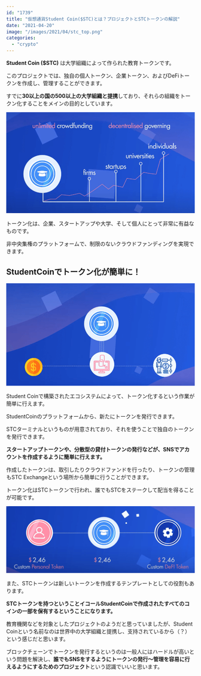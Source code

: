 ```yaml
---
id: "1739"
title: "仮想通貨Student Coin($STC)とは？プロジェクトとSTCトークンの解説"
date: "2021-04-20"
image: "/images/2021/04/stc_top.png"
categories: 
  - "crypto"
---
```


**Student Coin ($STC)** は大学組織によって作られた教育トークンです。

このプロジェクトでは、独自の個人トークン、企業トークン、およびDeFiトークンを作成し、管理することができます。

すでに**30以上の国の500以上の大学組織と提携**しており、それらの組織をトークン化することをメインの目的としています。

![](/images/2021/04/tokenize_profit.png)

トークン化は、企業、スタートアップや大学、そして個人にとって非常に有益なものです。

非中央集権のプラットフォームで、制限のないクラウドファンディングを実現できます。

## StudentCoinでトークン化が簡単に！

![](/images/2021/04/ez_tokenize.png)

Student Coinで構築されたエコシステムによって、トークン化するという作業が簡単に行えます。

StudentCoinのプラットフォームから、新たにトークンを発行できます。

STCターミナルというものが用意されており、それを使うことで独自のトークンを発行できます。

**スタートアップトークンや、分散型の貸付トークンの発行などが、SNSでアカウントを作成するように簡単に行えます。**

作成したトークンは、取引したりクラウドファンドを行ったり、トークンの管理もSTC Exchangeという場所から簡単に行うことができます。

トークン化はSTCトークンで行われ、誰でもSTCをステークして配当を得ることが可能です。

![](/images/2021/04/center_is_stc.png)

また、STCトークンは新しいトークンを作成するテンプレートとしての役割もあります。

**STCトークンを持つということイコールStudentCoinで作成されたすべてのコインの一部を保有するということになります。**

教育機関などを対象としたプロジェクトのようだと思っていましたが、Student Coinという名前なのは世界中の大学組織と提携し、支持されているから（？）という感じだと思います。

ブロックチェーンでトークンを発行するというのは一般人にはハードルが高いという問題を解決し、**誰でもSNSをするようにトークンの発行～管理を容易に行えるようにするためのプロジェクト**という認識でいいと思います。
